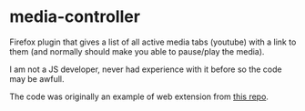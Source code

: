 # media-controller

Firefox plugin that gives a list of all active media tabs (youtube)
with a link to them (and normally should make you able to pause/play
the media).

I am not a JS developer, never had experience with it before so the
code may be awfull.

The code was originally an example of web extension from [this
repo](https://github.com/mdn/webextensions-examples/tree/master/tabs-tabs-tabs).